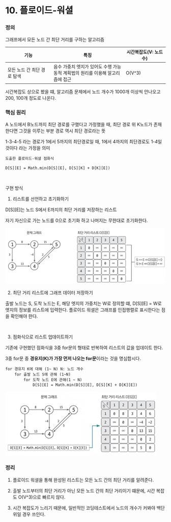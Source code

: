 # 10. 플로이드-워셜

### 정의

그래프에서 모든 노드 간 최단 거리를 구하는 알고리즘

| 기능               | 특징                                               | 시간복잡도(V: 노드 수) |
| ---------------- | ------------------------------------------------ | -------------- |
| 모든 노드 간 최단 경로 탐색 | 음수 가중치 엣지가 있어도 수행 가능<br>동적 계획법의 원리를 이용해 알고리즘에 접근 | O(V^3)         |

시간복잡도 상으로 봤을 떄, 알고리즘 문제에서 노드 개수가 1000개 이상씩 안나오고 200, 100개 정도로 나온다.

### 핵심 원리

A 노드에서 B노드까지 최단 경로를 구했다고 가정했을 때, 최단 경로 위 K노드가 존재한다면 그것을 이루는 부분 경로 역시 최단 경로라는 뜻

1-3-4-5 라는 경로가 1에서 5까지의 최단경로일 때, 1에서 4까지의 최단경로도 1-4일 것이다 라는 가정을 의미

`도출한 플로이드-워셜 점화식`

```
D[S][E] = Math.min(D[S][E], D[S][K] + D[K][E])
```

<br>

구현 방식

1. 리스트를 선언하고 초기화하기

D[S][E]는 노드 S에서 E까지의 최단 거리를 저장하는 리스트

자기 자신으로 가는 노드를 0으로 초기화 하고 나머지는 무한대로 초기화한다.

<img title="" src="../../assets/floyd-warshall-example1.png" alt="" width="564">

<br>

2. 최단 거리 리스트에 그래프 데이터 저장하기

출발 노드는 S, 도착 노드는 E, 해당 엣지의 가중치는 W로 정의할 떄, D[S][E] = W로 엣지의 정보를 리스트에 입력한다. 플로이드 워셜은 그래프를 인접행렬로 표시한다는 점을 확인해야 한다.

<br>

3. 점화식으로 리스트 업데이트하기

기존에 구현했던 점화식을 3중 for문의 형태로 반복하여 리스트의 값을 업데이트 한다.

3중 for문 중 **경유지(K)가 가장 먼저 나오는 for문**이라는 것을 명심합시다.

```
for 경유지 K에 대해 (1~ N) N: 노드 개수
    for 출발 노드 S에 관해 (1~N)
        for 도착 노드 E에 관해(1 ~ N)
            D[S][E] = Math.min(D[S][E], D[S][K] + D[K][E])
```

<img title="" src="../../assets/floyd-warshall-example2.png" alt="" width="474">

<br>

### 정리

1. 플로이드 워셜을 통해 완성된 리스트는 모든 노드 간의 최단 거리를 알려준다.

2. 출발 노드부터의 최단 거리가 아닌 모든 노드 간의 최단 거리이기 떄문에, 시간 복잡도 O(V^3)으로 빠르지 않다.

3. 시간 복잡도가 느리기 때문에, 일반적인 코딩테스트에서 노드의 개수가 커봐야 백단위일 경우 쓰인다.


